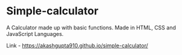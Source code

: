 # Simple-calculator
A Calculator made up with basic functions.
Made in HTML, CSS and JavaScript Languages. 

Link - https://akashgupta910.github.io/simple-calculator/
